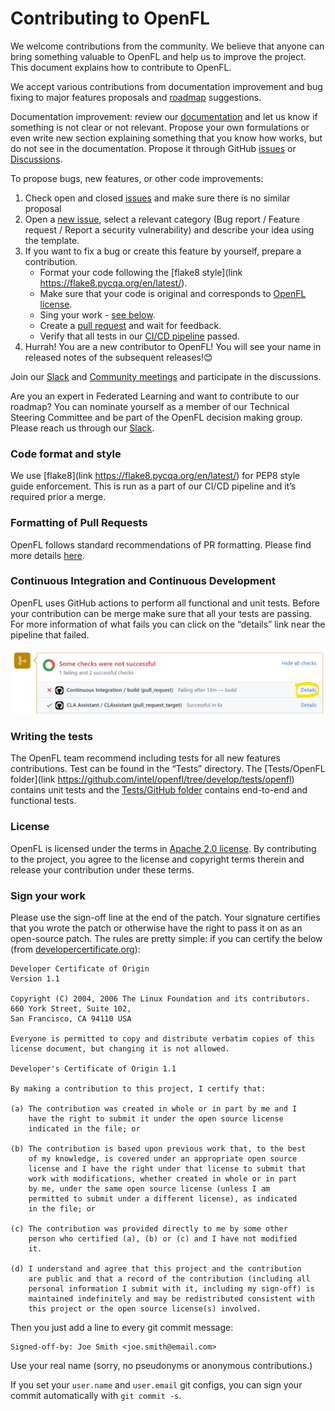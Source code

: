 # Contributing to OpenFL

We welcome contributions from the community. We believe that anyone can bring something valuable to OpenFL and help us to improve the project. This document explains how to contribute to OpenFL. 

We accept various contributions from documentation improvement and bug fixing to major features proposals and [roadmap](https://github.com/intel/openfl/blob/develop/ROADMAP.md) suggestions.

Documentation improvement: review our [documentation](https://openfl.readthedocs.io/en/latest/install.html) and let us know if something is not clear or not relevant. 
Propose your own formulations or even write new section explaining something that you know how works, but do not see in the documentation. 
Propose it through GitHub [issues](https://github.com/intel/openfl/issues/new/choose) or [Discussions](https://github.com/intel/openfl/discussions).

To propose bugs, new features, or other code improvements:

1.	Check open and closed [issues](https://github.com/intel/openfl/issues) and make sure there is no similar proposal
2.	Open a [new issue](https://github.com/intel/openfl/issues/new/choose), select a relevant category (Bug report / Feature request / Report a security vulnerability) and describe your idea using the template. 
3.	If you want to fix a bug or create this feature by yourself, prepare a contribution.
	-	Format your code following the [flake8 style](link https://flake8.pycqa.org/en/latest/).
	-	Make sure that your code is original and corresponds to [OpenFL license](#license).
	-	Sing your work - [see below](#sign-your-work). 
	-	Create a [pull request](#formatting-of-pull-requests) and wait for feedback.
	-	Verify that all tests in our [CI/CD pipeline](#Continuous-Integration-and-Continuous-Development) passed.
4.	Hurrah! You are a new contributor to OpenFL! You will see your name in released notes of the subsequent releases!😊

Join our [Slack](https://join.slack.com/t/openfl/shared_invite/zt-ovzbohvn-T5fApk05~YS_iZhjJ5yaTw) and [Community meetings](https://github.com/intel/openfl#support) and participate in the discussions. 

Are you an expert in Federated Learning and want to contribute to our roadmap? You can nominate yourself as a member of our Technical Steering Committee and be part of the OpenFL decision making group. Please reach us through our [Slack](https://join.slack.com/t/openfl/shared_invite/zt-ovzbohvn-T5fApk05~YS_iZhjJ5yaTw).

### Code format and style

We use [flake8](link https://flake8.pycqa.org/en/latest/) for PEP8 style guide enforcement. This is run as a part of our CI/CD pipeline and it’s required prior a merge. 

### Formatting of Pull Requests

OpenFL follows standard recommendations of PR formatting. Please find more details [here](https://github.blog/2015-01-21-how-to-write-the-perfect-pull-request/).

### Continuous Integration and Continuous Development

OpenFL uses GitHub actions to perform all functional and unit tests. Before your contribution can be merge make sure that all your tests are passing. 
For more information of what fails you can click on the “details” link near the pipeline that failed.

![CI/CD](docs/images/CI_details.png)
 
### Writing the tests

The OpenFL team recommend including tests for all new features contributions. Test can be found in the “Tests” directory. 
The [Tests/OpenFL folder](link https://github.com/intel/openfl/tree/develop/tests/openfl) contains unit tests and the [Tests/GitHub folder](https://github.com/intel/openfl/tree/develop/tests/github) contains end-to-end and functional tests.

### License

OpenFL is licensed under the terms in [Apache 2.0 license](https://github.com/intel/openfl/blob/develop/LICENSE). By contributing to the project, you agree to the license and copyright terms therein and release your contribution under these terms.

### Sign your work

Please use the sign-off line at the end of the patch. Your signature certifies that you wrote the patch or otherwise have the right to pass it on as an open-source patch. The rules are pretty simple: if you can certify
the below (from [developercertificate.org](http://developercertificate.org/)):

```
Developer Certificate of Origin
Version 1.1

Copyright (C) 2004, 2006 The Linux Foundation and its contributors.
660 York Street, Suite 102,
San Francisco, CA 94110 USA

Everyone is permitted to copy and distribute verbatim copies of this
license document, but changing it is not allowed.

Developer's Certificate of Origin 1.1

By making a contribution to this project, I certify that:

(a) The contribution was created in whole or in part by me and I
    have the right to submit it under the open source license
    indicated in the file; or

(b) The contribution is based upon previous work that, to the best
    of my knowledge, is covered under an appropriate open source
    license and I have the right under that license to submit that
    work with modifications, whether created in whole or in part
    by me, under the same open source license (unless I am
    permitted to submit under a different license), as indicated
    in the file; or

(c) The contribution was provided directly to me by some other
    person who certified (a), (b) or (c) and I have not modified
    it.

(d) I understand and agree that this project and the contribution
    are public and that a record of the contribution (including all
    personal information I submit with it, including my sign-off) is
    maintained indefinitely and may be redistributed consistent with
    this project or the open source license(s) involved.
```

Then you just add a line to every git commit message:

    Signed-off-by: Joe Smith <joe.smith@email.com>

Use your real name (sorry, no pseudonyms or anonymous contributions.)

If you set your `user.name` and `user.email` git configs, you can sign your
commit automatically with `git commit -s`.
